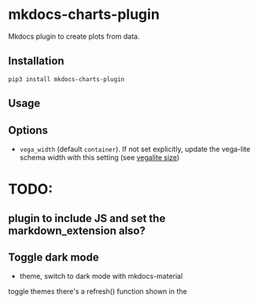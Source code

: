 # mkdocs-charts-plugin

Mkdocs plugin to create plots from data.

## Installation

```shell
pip3 install mkdocs-charts-plugin
```

## Usage


## Options

- `vega_width` (default `container`). If not set explicitly, update the vega-lite schema width with this setting (see [vegalite size](https://vega.github.io/vega-lite/docs/size.html))


# TODO:


## plugin to include JS and set the markdown_extension also?



## Toggle dark mode

- theme, switch to dark mode with mkdocs-material

toggle themes
there's a refresh() function shown in the <script> source
https://vega.github.io/vega-themes/?renderer=canvas&theme=quartz

## Styling

- CSS for styling colors to use/match mkdocs-material ?

## Support for instant loading mkdocs-material

## More

- add tests
    - can it build?
    - invalid JSON error
- write docs
    - page on how it works
- promote the plugin
  - blogpost, twitter
  - plugin wiki
  - refer to it from table-reader
  - add to demo in print-site
- add plotly express backend also?
- examples with altair

# Credits 

https://github.com/koaning/justcharts
https://facelessuser.github.io/pymdown-extensions/extras/mermaid/
https://vega.github.io/vega-lite/docs/config.html
